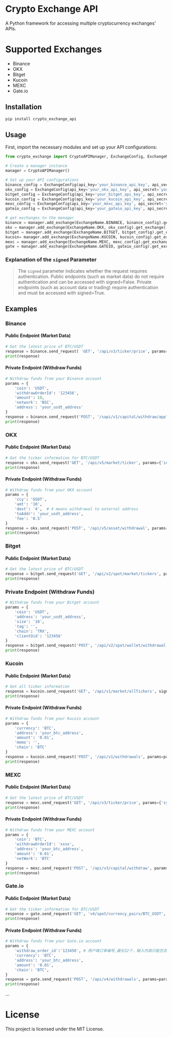 # Crypto Exchange API

A Python framework for accessing multiple cryptocurrency exchanges' APIs.

# Supported Exchanges
- Binance
- OKX
- Bitget
- Kucoin
- MEXC
- Gate.io

## Installation

```bash
pip install crypto_exchange_api
```

## Usage
First, import the necessary modules and set up your API configurations:
```python
from crypto_exchange import CryptoAPIManager, ExchangeConfig, ExchangeName

# Create a manager instance
manager = CryptoAPIManager()

# Set up your API configurations
binance_config = ExchangeConfig(api_key='your_binance_api_key', api_secret='your_binance_api_secret')
okx_config = ExchangeConfig(api_key='your_okx_api_key', api_secret='your_okx_api_secret', api_passphrase='your_okx_api_passphrase')
bitget_config = ExchangeConfig(api_key='your_bitget_api_key', api_secret='your_bitget_api_secret', api_passphrase='your_bitget_api_passphrase')
kucoin_config = ExchangeConfig(api_key='your_kucoin_api_key', api_secret='your_kucoin_api_secret', api_passphrase='your_kucoin_api_passphrase')
mexc_config = ExchangeConfig(api_key='your_mexc_api_key', api_secret='your_mexc_api_secret')
gateio_config = ExchangeConfig(api_key='your_gateio_api_key', api_secret='your_gateio_api_secret')

# get exchanges to the manager
binance = manager.add_exchange(ExchangeName.BINANCE, binance_config).get_exchange()
okx = manager.add_exchange(ExchangeName.OKX, okx_config).get_exchange()
bitget = manager.add_exchange(ExchangeName.BITGET, bitget_config).get_exchange()
kucoin= manager.add_exchange(ExchangeName.KUCOIN, kucoin_config).get_exchange()
mexc = manager.add_exchange(ExchangeName.MEXC, mexc_config).get_exchange()
gate = manager.add_exchange(ExchangeName.GATEIO, gateio_config).get_exchange()
```
### Explanation of the `signed` Parameter
> The `signed` parameter indicates whether the request requires authentication. 
> Public endpoints (such as market data) do not require authentication and can be accessed with signed=False.
> Private endpoints (such as account data or trading) require authentication and must be accessed with signed=True.

## Examples
### Binance
#### Public Endpoint (Market Data)
```python
# Get the latest price of BTC/USDT
response = binance.send_request( 'GET', '/api/v3/ticker/price', params={'symbol': 'BTCUSDT'}, signed=False)
print(response)
```

#### Private Endpoint (Withdraw Funds)
```python
# Withdraw funds from your Binance account
params = {
    'coin': 'USDT',
    'withdrawOrderId': '123456',
    'amount': 10,
    'network': 'BSC',
    'address': 'your_usdt_address'
}
response = binance.send_request('POST', '/sapi/v1/capital/withdraw/apply', params=params, signed=True)
print(response)

```
### OKX
#### Public Endpoint (Market Data)
```python
# Get the ticker information for BTC/USDT
response = okx.send_request('GET', '/api/v5/market/ticker', params={'instId': 'BTC-USDT'}, signed=False)
print(response)
```

#### Private Endpoint (Withdraw Funds)
```python
# Withdraw funds from your OKX account
params = {
    'ccy': 'USDT',
    'amt': '10',
    'dest': '4',  # 4 means withdrawal to external address
    'toAddr': 'your_usdt_address',
    'fee': '0.5'
}
response = okx.send_request('POST', '/api/v5/asset/withdrawal', params=params, signed=True)
print(response)
```

### Bitget
#### Public Endpoint (Market Data)
```python
# Get the latest price of BTC/USDT
response = bitget.send_request('GET', '/api/v2/spot/market/tickers', params={'symbol': 'BTCUSDT'}, signed=False)
print(response)
```

### Private Endpoint (Withdraw Funds)
```python
# Withdraw funds from your Bitget account
params = {
    'coin': 'USDT',
    'address': 'your_usdt_address',
    'size': '10',
    'tag': '',
    'chain': 'TRX',
    'clientOid': '123456'
}
response = bitget.send_request('POST', '/api/v2/spot/wallet/withdrawal', params=params, signed=True)
print(response)
```

### Kucoin
#### Public Endpoint (Market Data)
```python
# Get all ticker information
response = kucoin.send_request('GET', '/api/v1/market/allTickers', signed=False)
print(response)
```

#### Private Endpoint (Withdraw Funds)
```python
# Withdraw funds from your Kucoin account
params = {
    'currency': 'BTC',
    'address': 'your_btc_address',
    'amount': '0.01',
    'memo': '',
    'chain': 'BTC'
}
response = kucoin.send_request('POST', '/api/v1/withdrawals', params=params, signed=True)
print(response)
```

### MEXC
#### Public Endpoint (Market Data)
```python
# Get the latest price of BTC/USDT
response = mexc.send_request('GET', '/api/v3/ticker/price', params={'symbol': 'BTCUSDT'}, signed=False)
print(response)
```

#### Private Endpoint (Withdraw Funds)
```python
# Withdraw funds from your MEXC account
params = {
    'coin': 'BTC',
    'withdrawOrderId': 'xxxx',
    'address': 'your_btc_address',
    'amount': '0.01',
    'netWork': 'BTC'
}
response = mexc.send_request('POST', '/api/v3/capital/withdraw', params=params, signed=True)
print(response)
```

### Gate.io
#### Public Endpoint (Market Data)
```python
# Get the ticker information for BTC/USDT
response = gate.send_request('GET', 'v4/spot/currency_pairs/BTC_USDT', signed=False)
print(response)
```
#### Private Endpoint (Withdraw Funds)
```python
# Withdraw funds from your Gate.io account
params = {
    'withdraw_order_id':'123456', # 用户端订单编号,最长32个，输入内容只能包含数字、字母、下划线(_)、中划线(-) 或者点(.)
    'currency': 'BTC',
    'address': 'your_btc_address',
    'amount': '0.01',
    'chain': 'BTC',
}
response = gate.send_request('POST', '/api/v4/withdrawals', params=params, signed=True)
print(response)
```

...

# License
This project is licensed under the MIT License.